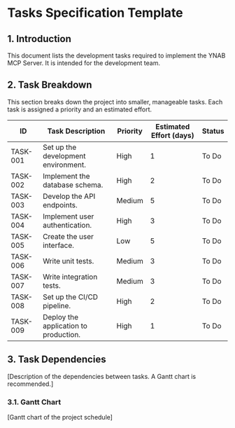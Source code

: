 # Tasks Specification Template

## 1. Introduction

This document lists the development tasks required to implement the YNAB MCP Server. It is intended for the development team.

## 2. Task Breakdown

This section breaks down the project into smaller, manageable tasks. Each task is assigned a priority and an estimated effort.

| ID       | Task Description                               | Priority | Estimated Effort (days) | Status      |
|----------|------------------------------------------------|----------|-------------------------|-------------|
| TASK-001 | Set up the development environment.            | High     | 1                       | To Do       |
| TASK-002 | Implement the database schema.                 | High     | 2                       | To Do       |
| TASK-003 | Develop the API endpoints.                     | Medium   | 5                       | To Do       |
| TASK-004 | Implement user authentication.                 | High     | 3                       | To Do       |
| TASK-005 | Create the user interface.                     | Low      | 5                       | To Do       |
| TASK-006 | Write unit tests.                              | Medium   | 3                       | To Do       |
| TASK-007 | Write integration tests.                       | Medium   | 3                       | To Do       |
| TASK-008 | Set up the CI/CD pipeline.                     | High     | 2                       | To Do       |
| TASK-009 | Deploy the application to production.          | High     | 1                       | To Do       |

## 3. Task Dependencies

[Description of the dependencies between tasks. A Gantt chart is recommended.]

### 3.1. Gantt Chart

[Gantt chart of the project schedule]
